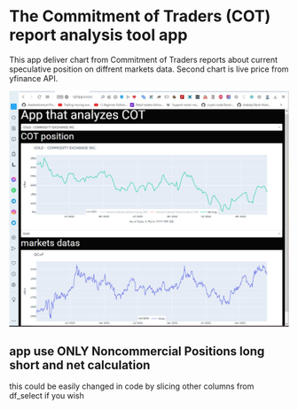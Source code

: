 # The Commitment of Traders (COT) report analysis tool app

This app deliver chart from Commitment of Traders reports about current speculative position on diffrent markets data.
Second chart is live price from yfinance API.

![img app](/assets/img.jpg "COT reports app")

## app use ONLY Noncommercial Positions long short and net calculation
this could be easily changed in code by slicing other columns from df_select if you wish
